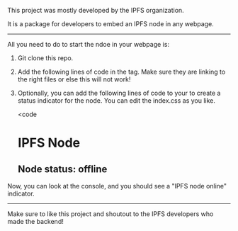 This project was mostly developed by the IPFS organization.

It is a package for developers to embed an IPFS node in any webpage.

----------------------------------------------------------------------------------------------------

All you need to do to start the ndoe in your webpage is:

1. Git clone this repo.
2. Add the following lines of code in the <head> tag. Make sure they are linking to the right files or else this will not work!

    <script src="index.min.js" defer></script>
    <script src="./src/index.js" type="module" defer></script>
    <link rel="stylesheet" href="index.css">

3. Optionally, you can add the following lines of code to your <body> to create a status indicator for the node. You can edit the index.css as you like.

    <code<div class="block">
      <h1>IPFS Node</h1>
      <h2 id="status">Node status: offline</h2>
    </div></code>

Now, you can look at the console, and you should see a "IPFS node online" indicator.

----------------------------------------------------------------------------------------------------

Make sure to like this project and shoutout to the IPFS developers who made the backend!

